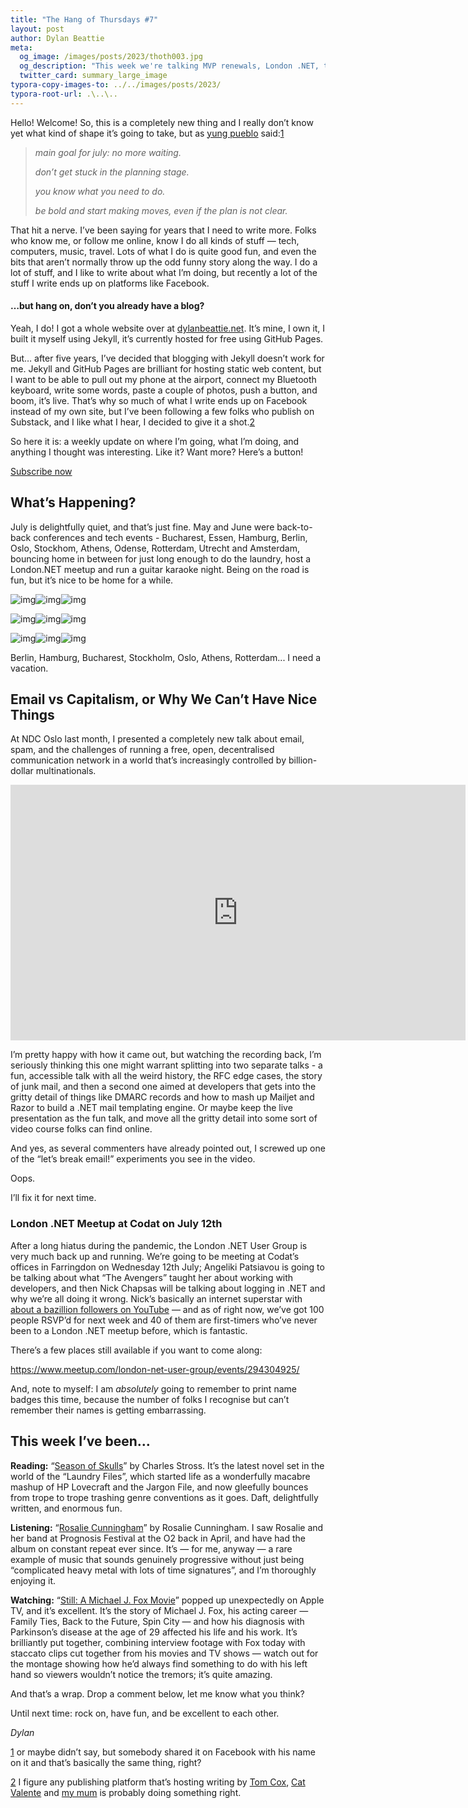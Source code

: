 ```yaml
---
title: "The Hang of Thursdays #7"
layout: post
author: Dylan Beattie
meta:
  og_image: /images/posts/2023/thoth003.jpg
  og_description: "This week we're talking MVP renewals, London .NET, taking Guitaraoke to Denmark, rejected GitHub profile achievements, and social media going into meltdown."
  twitter_card: summary_large_image
typora-copy-images-to: ../../images/posts/2023/
typora-root-url: .\..\..
---
```


Hello! Welcome! So, this is a completely new thing and I really don’t know yet what kind of shape it’s going to take, but as [yung pueblo](https://yungpueblo.com/) said:[1](#footnote-1)

> *main goal for july: no more waiting.*
>
> *don’t get stuck in the planning stage.* 
>
> *you know what you need to do.* 
>
> *be bold and start making moves, even if the plan is not clear.*

That hit a nerve. I’ve been saying for years that I need to write more. Folks who know me, or follow me online, know I do all kinds of stuff — tech, computers, music, travel. Lots of what I do is quite good fun, and even the bits that aren’t normally throw up the odd funny story along the way. I do a lot of stuff, and I like to write about what I’m doing, but recently a lot of the stuff I write ends up on platforms like Facebook.

#### …but hang on, don’t you already have a blog?

Yeah, I do! I got a whole website over at [dylanbeattie.net](https://dylanbeattie.net/). It’s mine, I own it, I built it myself using Jekyll, it’s currently hosted for free using GitHub Pages.

But… after five years, I’ve decided that blogging with Jekyll doesn’t work for me. Jekyll and GitHub Pages are brilliant for hosting static web content, but I want to be able to pull out my phone at the airport, connect my Bluetooth keyboard, write some words, paste a couple of photos, push a button, and boom, it’s live. That’s why so much of what I write ends up on Facebook instead of my own site, but I’ve been following a few folks who publish on Substack, and I like what I hear, I decided to give it a shot.[2](#footnote-2)

So here it is: a weekly update on where I’m going, what I’m doing, and anything I thought was interesting. Like it? Want more? Here’s a button!

[Subscribe now](%%checkout_url%%)

## What’s Happening?

July is delightfully quiet, and that’s just fine. May and June were back-to-back conferences and tech events - Bucharest, Essen, Hamburg, Berlin, Oslo, Stockhom, Athens, Odense, Rotterdam, Utrecht and Amsterdam, bouncing home in between for just long enough to do the laundry, host a London.NET meetup and run a guitar karaoke night. Being on the road is fun, but it’s nice to be home for a while.



![img](/images/posts/2023/https%3A%2F%2Fsubstack-post-media.s3.amazonaws.com%2Fpublic%2Fimages%2F08bbb305-ecae-4ed0-b4bd-fb394ec4c80a_3088x2320.jpeg)![img](/images/posts/2023/https%3A%2F%2Fsubstack-post-media.s3.amazonaws.com%2Fpublic%2Fimages%2Fc16ee640-6cab-4a74-88e0-82dec973ab6d_3088x2320.jpeg)![img](/images/posts/2023/https%3A%2F%2Fsubstack-post-media.s3.amazonaws.com%2Fpublic%2Fimages%2F44ececa4-ab45-4eb2-9029-f1f30a673905_4032x3024.jpeg)

![img](/images/posts/2023/https%3A%2F%2Fsubstack-post-media.s3.amazonaws.com%2Fpublic%2Fimages%2Ff9e6082d-81fd-42aa-bc37-dc921b3678ee_1200x1600.jpeg)![img](/images/posts/2023/https%3A%2F%2Fsubstack-post-media.s3.amazonaws.com%2Fpublic%2Fimages%2Feb0d3eba-ed65-4479-bb61-62e02d1b8bd3_4032x3024.jpeg)![img](/images/posts/2023/https%3A%2F%2Fsubstack-post-media.s3.amazonaws.com%2Fpublic%2Fimages%2F54afc19d-f9d7-473d-96cd-11eb3e42ef49_3088x2320.jpeg)

![img](/images/posts/2023/https%3A%2F%2Fsubstack-post-media.s3.amazonaws.com%2Fpublic%2Fimages%2F8bcaf318-c3ef-40cb-9685-87be041855ad_4032x3024.jpeg)![img](/images/posts/2023/https%3A%2F%2Fsubstack-post-media.s3.amazonaws.com%2Fpublic%2Fimages%2F1224f410-adc4-4e99-8499-341da5050ec6_4032x3024.jpeg)![img](/images/posts/2023/https%3A%2F%2Fsubstack-post-media.s3.amazonaws.com%2Fpublic%2Fimages%2F22352e83-e9e2-4cf8-90c8-5c02696a3460_4032x3024.jpeg)

Berlin, Hamburg, Bucharest, Stockholm, Oslo, Athens, Rotterdam... I need a vacation.

## Email vs Capitalism, or Why We Can’t Have Nice Things

At NDC Oslo last month, I presented a completely new talk about email, spam, and the challenges of running a free, open, decentralised communication network in a world that’s increasingly controlled by billion-dollar multinationals.

<iframe src="https://www.youtube-nocookie.com/embed/mrGfahzt-4Q?rel=0&amp;autoplay=0&amp;showinfo=0&amp;enablejsapi=0" frameborder="0" loading="lazy" gesture="media" allow="autoplay; fullscreen" allowautoplay="true" allowfullscreen="true" width="728" height="409"></iframe>

I’m pretty happy with how it came out, but watching the recording back, I’m seriously thinking this one might warrant splitting into two separate talks - a fun, accessible talk with all the weird history, the RFC edge cases, the story of junk mail, and then a second one aimed at developers that gets into the gritty detail of things like DMARC records and how to mash up Mailjet and Razor to build a .NET mail templating engine. Or maybe keep the live presentation as the fun talk, and move all the gritty detail into some sort of video course folks can find online.

And yes, as several commenters have already pointed out, I screwed up one of the “let’s break email!” experiments you see in the video. 

Oops. 

I’ll fix it for next time.

### London .NET Meetup at Codat on July 12th

After a long hiatus during the pandemic, the London .NET User Group is very much back up and running. We’re going to be meeting at Codat’s offices in Farringdon on Wednesday 12th July; Angeliki Patsiavou is going to be talking about what “The Avengers” taught her about working with developers, and then Nick Chapsas will be talking about logging in .NET and why we’re all doing it wrong. Nick’s basically an internet superstar with [about a bazillion followers on YouTube](https://www.youtube.com/channel/UCrkPsvLGln62OMZRO6K-llg) — and as of right now, we’ve got 100 people RSVP’d for next week and 40 of them are first-timers who’ve never been to a London .NET meetup before, which is fantastic.

There’s a few places still available if you want to come along: 

https://www.meetup.com/london-net-user-group/events/294304925/

And, note to myself: I am *absolutely* going to remember to print name badges this time, because the number of folks I recognise but can’t remember their names is getting embarrassing.

## This week I’ve been…

**Reading:** “[Season of Skulls](https://store.orbit-books.co.uk/products/season-of-skulls?_pos=2&_sid=2b784b872&_ss=r)” by Charles Stross. It’s the latest novel set in the world of the “Laundry Files”, which started life as a wonderfully macabre mashup of HP Lovecraft and the Jargon File, and now gleefully bounces from trope to trope trashing genre conventions as it goes. Daft, delightfully written, and enormous fun.

**Listening:** “[Rosalie Cunningham](https://open.spotify.com/album/5mENWT44VJdv0bkkjYOjIa?si=PUdCYozLQlSwWpr566jgCQ)” by Rosalie Cunningham. I saw Rosalie and her band at Prognosis Festival at the O2 back in April, and have had the album on constant repeat ever since. It’s — for me, anyway — a rare example of music that sounds genuinely progressive without just being “complicated heavy metal with lots of time signatures”, and I’m thoroughly enjoying it.

**Watching:** “[Still: A Michael J. Fox Movie](https://www.youtube.com/watch?v=lBrwkqlg1jA)” popped up unexpectedly on Apple TV, and it’s excellent. It’s the story of Michael J. Fox, his acting career — Family Ties, Back to the Future, Spin City — and how his diagnosis with Parkinson’s disease at the age of 29 affected his life and his work. It’s brilliantly put together, combining interview footage with Fox today with staccato clips cut together from his movies and TV shows — watch out for the montage showing how he’d always find something to do with his left hand so viewers wouldn’t notice the tremors; it’s quite amazing.

And that’s a wrap. Drop a comment below, let me know what you think? 

Until next time: rock on, have fun, and be excellent to each other.

*Dylan*

[1](#footnote-anchor-1) or maybe didn’t say, but somebody shared it on Facebook with his name on it and that’s basically the same thing, right?

[2](#footnote-anchor-2) I figure any publishing platform that’s hosting writing by [Tom Cox](https://tomcox.substack.com/), [Cat Valente](https://catvalente.substack.com/) and [my mum](https://tinabeattie.substack.com/) is probably doing something right.